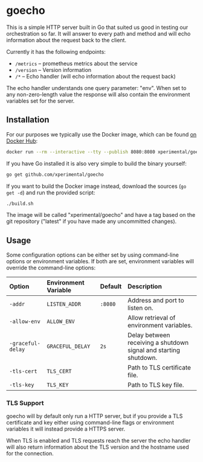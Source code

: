 # goecho

This is a simple HTTP server built in Go that suited us good in testing our orchestration so far. It will answer to every path and method and will echo information about the request back to the client.

Currently it has the following endpoints:

- `/metrics` – prometheus metrics about the service
- `/version` – Version information
- `/*` – Echo handler (will echo information about the request back)

The echo handler understands one query parameter: "env". When set to any non-zero-length value the response will also contain the environment variables set for the server.

## Installation

For our purposes we typically use the Docker image, which can be found [on Docker Hub](https://hub.docker.com/r/xperimental/goecho/):

```bash
docker run --rm --interactive --tty --publish 8080:8080 xperimental/goecho:$TAG
```

If you have Go installed it is also very simple to build the binary yourself:

```bash
go get github.com/xperimental/goecho
```

If you want to build the Docker image instead, download the sources (`go get -d`) and run the provided script:

```bash
./build.sh
```

The image will be called "xperimental/goecho" and have a tag based on the git repository ("latest" if you have made any uncommitted changes).

## Usage

Some configuration options can be either set by using command-line options or environment variables. If both are set, environment variables will override the command-line options:

|      Option       | Environment Variable | Default |                           Description                            |
| :---------------- | :------------------- | :------ | :--------------------------------------------------------------- |
| `-addr`           | `LISTEN_ADDR`        | `:8080` | Address and port to listen on.                                   |
| `-allow-env`      | `ALLOW_ENV`          |         | Allow retrieval of environment variables.                        |
| `-graceful-delay` | `GRACEFUL_DELAY`     | `2s`    | Delay between receiving a shutdown signal and starting shutdown. |
| `-tls-cert`       | `TLS_CERT`           |         | Path to TLS certificate file.                                    |
| `-tls-key`        | `TLS_KEY`            |         | Path to TLS key file.                                            |

### TLS Support

goecho will by default only run a HTTP server, but if you provide a TLS certificate and key either using command-line flags or environment variables it will instead provide a HTTPS server.

When TLS is enabled and TLS requests reach the server the echo handler will also return information about the TLS version and the hostname used for the connection.
